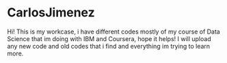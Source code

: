 # CarlosJimenez
Hi! This is my workcase, i have different codes mostly of my course of Data Science that im doing with IBM and Coursera, hope it helps!
I will upload any new code and old codes that i find and everything im trying to learn more.
